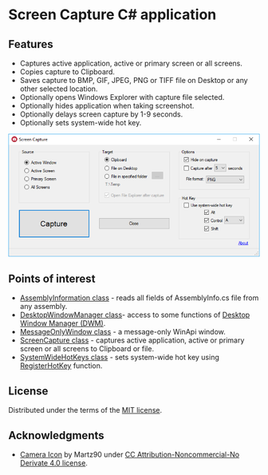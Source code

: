 # Screen Capture C# application

## Features

* Captures active application, active or primary screen or all screens.
* Copies capture to Clipboard.
* Saves capture to BMP, GIF, JPEG, PNG or TIFF file on Desktop or any other selected location.
* Optionally opens Windows Explorer with capture file selected.
* Optionally hides application when taking screenshot.
* Optionally delays screen capture by 1-9 seconds.
* Optionally sets system-wide hot key.

![Screen Capture](screencapture1.png)

## Points of interest

* [AssemblyInformation class](https://github.com/vurdalakov/screencapture/blob/master/src/UsbDevicesDotNet/Vurdalakov/AssemblyInformation.cs) - reads all fields of AssemblyInfo.cs file from any assembly.
* [DesktopWindowManager class](https://github.com/vurdalakov/screencapture/blob/master/src/UsbDevicesDotNet/Vurdalakov/DesktopWindowManager.cs)- access to some functions of [Desktop Window Manager (DWM)](https://docs.microsoft.com/en-us/windows/desktop/api/_dwm/).
* [MessageOnlyWindow class](https://github.com/vurdalakov/screencapture/blob/master/src/UsbDevicesDotNet/Vurdalakov/MessageOnlyWindow.cs) - a message-only WinApi window.
* [ScreenCapture class](https://github.com/vurdalakov/screencapture/blob/master/src/UsbDevicesDotNet/Vurdalakov/ScreenCapture.cs) - captures active application, active or primary screen or all screens to Clipboard or file.
* [SystemWideHotKeys class](https://github.com/vurdalakov/screencapture/blob/master/src/UsbDevicesDotNet/Vurdalakov/SystemWideHotKeys.cs) - sets system-wide hot key using [RegisterHotKey](https://msdn.microsoft.com/en-us/library/windows/desktop/ms646309.aspx) function.

## License

Distributed under the terms of the [MIT license](https://opensource.org/licenses/MIT).

## Acknowledgments

* [Camera Icon](http://www.iconarchive.com/show/circle-icons-by-martz90/camera-icon.html) by Martz90 under [CC Attribution-Noncommercial-No Derivate 4.0 license](https://creativecommons.org/licenses/by-nc-nd/4.0/).
